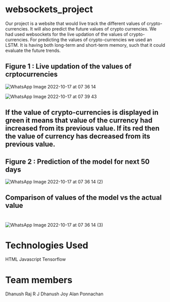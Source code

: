 # websockets_project

Our project is a website that would live track the different values of crypto-currencies. It will also predict the future values of crypto currencies.
We had used websockets for the live updation of the values of crypto-currencies. For predicting the values of crypto-currencies we used an LSTM. It is having both long-term and short-term memory, such that it could evaluate the future trends.

## Figure 1 : Live updation of the values of crptocurrencies
![WhatsApp Image 2022-10-17 at 07 36 14](https://user-images.githubusercontent.com/76429389/196074112-3bf3a3a3-7b73-4333-b142-a3e8fda0ad0b.jpeg)


![WhatsApp Image 2022-10-17 at 07 39 43](https://user-images.githubusercontent.com/76429389/196074315-6ea4c6a3-66d9-4ab7-b713-a67cfa3aa87f.jpeg)

## If the value of crypto-currencies is displayed in green it means that value of the currency had increased from its previous value. If its red then the value of currency has decreased from its previous value.


## Figure 2 : Prediction of the model for next 50 days


![WhatsApp Image 2022-10-17 at 07 36 14 (2)](https://user-images.githubusercontent.com/76429389/196074117-04cc69bb-060d-41cb-9251-8fe0b8257f5e.jpeg)

## Comparison of values of the model vs the actual value
#
![WhatsApp Image 2022-10-17 at 07 36 14 (3)](https://user-images.githubusercontent.com/76429389/196074118-a0bb776b-10da-4015-9ccb-e3cb6d0589a1.jpeg)

# Technologies Used

HTML
Javascript
Tensorflow

# Team members

Dhanush Raj R J
Dhanush Joy
Alan Ponnachan

